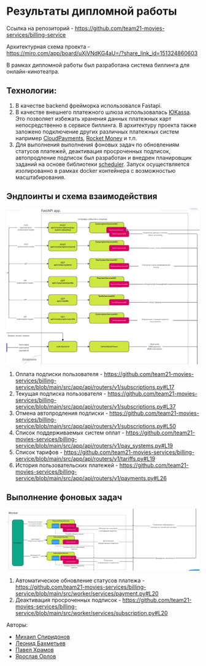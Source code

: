 # Результаты дипломной работы

Ссылка на репозиторий - https://github.com/team21-movies-services/billing-service

Архитектурная схема проекта - https://miro.com/app/board/uXjVNdKG4aU=/?share_link_id=151324860603

В рамках дипломной работы был разработана система биллинга для онлайн-кинотеатра.

## Технологии:

1. В качестве backend фрейморка использовался Fastapi.
1. В качестве внешнего платежного шлюза использовалась [ЮKassa](https://promo.yookassa.ru/one_ruble). Это позволяет избежать хранения данных платежных карт непосредственно в сервисе биллинга. В архитектуру проекта также заложено подключение других различных платежных систем например [CloudPayments](https://cloudpayments.ru/), [Rocket Money](https://www.rocketmoney.com/) и т.п.
1. Для выполнения выполнения фоновых задач по обновлениям статусов платежей, деактивация просроченных подписок, автопродление подписок был разработан и внедрен планировщик заданий на основе библиотеки [scheduler](https://pypi.org/project/scheduler/). Запуск осуществляется изолированно в рамках docker контейнера с возможностью масштабирования.


## Эндпоинты и схема взаимодействия

![Schema](./doc/Endpoints.png)

1. Оплата подписки пользователя - https://github.com/team21-movies-services/billing-service/blob/main/src/app/api/routers/v1/subscriptions.py#L17
1. Текущая подписка пользователя - https://github.com/team21-movies-services/billing-service/blob/main/src/app/api/routers/v1/subscriptions.py#L37
1. Отмена автопродления подписки - https://github.com/team21-movies-services/billing-service/blob/main/src/app/api/routers/v1/subscriptions.py#L50
1. Список поддерживаемых систем оплат - https://github.com/team21-movies-services/billing-service/blob/main/src/app/api/routers/v1/pay_systems.py#L19
1. Список тарифов - https://github.com/team21-movies-services/billing-service/blob/main/src/app/api/routers/v1/tariffs.py#L19
1. История пользовательских платежей - https://github.com/team21-movies-services/billing-service/blob/main/src/app/api/routers/v1/payments.py#L26

## Выполнение фоновых задач

![Schema](./doc/Worker.png)


1. Автоматическое обновление статусов платежа - https://github.com/team21-movies-services/billing-service/blob/main/src/worker/services/payment.py#L20
1. Деактивация просроченных подписок - https://github.com/team21-movies-services/billing-service/blob/main/src/worker/services/subscription.py#L20


Авторы:

* [Михаил Спиридонов](https://github.com/mspiridonov2706)
* [Леонид Баxметьев](https://github.com/leonidbkh)
* [Павел Xрамов](https://github.com/KhramovKhramov)
* [Ярослав Орлов](https://github.com/Avis20)

